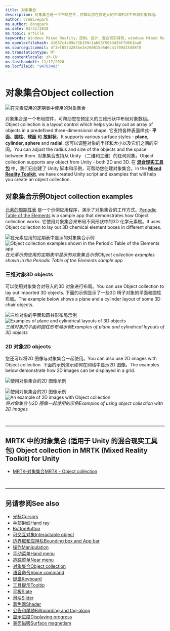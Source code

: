```yaml
---
title: 对象集合
description: 对象集合是一个布局控件，可帮助您在预定义的三维形状中布局对象数组。
author: cre8ivepark
ms.author: dongpark
ms.date: 03/21/2018
ms.topic: article
keywords: Windows Mixed Reality，控制，设计，混合现实耳机，windows Mixed Reality 耳机，虚拟现实耳机，HoloLens，对象集合，二维，3D，MRTK，混合现实工具包
ms.openlocfilehash: 41087c4a09e72b199c1ab03f504343bf7d6b1ba8
ms.sourcegitcommit: 4f3ef057a285be2e260615e5d6c41f00d15d08f8
ms.translationtype: MT
ms.contentlocale: zh-CN
ms.lasthandoff: 11/17/2020
ms.locfileid: "94703403"
---
```

# <a name="object-collection"></a><span data-ttu-id="f544a-104">对象集合</span><span class="sxs-lookup"><span data-stu-id="f544a-104">Object collection</span></span>

![在元素应用的定期表中使用的对象集合](images/UX_Hero_ObjectCollection.jpg)<br>


<span data-ttu-id="f544a-106">对象集合是一个布局控件，可帮助您在预定义的三维形状中布局对象数组。</span><span class="sxs-lookup"><span data-stu-id="f544a-106">Object collection is a layout control which helps you lay out an array of objects in a predefined three-dimensional shape.</span></span> <span data-ttu-id="f544a-107">它支持各种表面样式- **平面、圆柱、球面** 和 **放射状**。</span><span class="sxs-lookup"><span data-stu-id="f544a-107">It supports various surface styles - **plane, cylinder, sphere** and **radial**.</span></span> <span data-ttu-id="f544a-108">您可以调整对象的半径和大小以及它们之间的空间。</span><span class="sxs-lookup"><span data-stu-id="f544a-108">You can adjust the radius and size of the objects and the space between them.</span></span> <span data-ttu-id="f544a-109">对象集合支持从 Unity （二维和三维）的任何对象。</span><span class="sxs-lookup"><span data-stu-id="f544a-109">Object collection supports any object from Unity - both 2D and 3D.</span></span> <span data-ttu-id="f544a-110">在 **[混合现实工具包](https://microsoft.github.io/MixedRealityToolkit-Unity/Documentation/README_ObjectCollection.html)** 中，我们已创建了 Unity 脚本和示例，可帮助您创建对象集合。</span><span class="sxs-lookup"><span data-stu-id="f544a-110">In the **[Mixed Reality Toolkit](https://microsoft.github.io/MixedRealityToolkit-Unity/Documentation/README_ObjectCollection.html)**, we have created Unity script and examples that will help you create an object collection.</span></span>


## <a name="object-collection-examples"></a><span data-ttu-id="f544a-111">对象集合示例</span><span class="sxs-lookup"><span data-stu-id="f544a-111">Object collection examples</span></span>

<span data-ttu-id="f544a-112">[元素的周期性表](../develop/unity/periodic-table-of-the-elements.md) 是一个示例应用程序，演示了对象集合的工作方式。</span><span class="sxs-lookup"><span data-stu-id="f544a-112">[Periodic Table of the Elements](../develop/unity/periodic-table-of-the-elements.md) is a sample app that demonstrates how Object collection works.</span></span> <span data-ttu-id="f544a-113">它使用对象集合来布局不同形状中的3D 化学元素框。</span><span class="sxs-lookup"><span data-stu-id="f544a-113">It uses Object collection to lay out 3D chemical element boxes in different shapes.</span></span>

<span data-ttu-id="f544a-114">![在元素应用的定期表中显示的对象集合示例](images/periodictable-collections-1000px.jpg)</span><span class="sxs-lookup"><span data-stu-id="f544a-114">![Object collection examples shown in the Periodic Table of the Elements app](images/periodictable-collections-1000px.jpg)</span></span><br>
<span data-ttu-id="f544a-115">*在元素示例应用的定期表中显示的对象集合示例*</span><span class="sxs-lookup"><span data-stu-id="f544a-115">*Object collection examples shown in the Periodic Table of the Elements sample app*</span></span>

### <a name="3d-objects"></a><span data-ttu-id="f544a-116">三维对象</span><span class="sxs-lookup"><span data-stu-id="f544a-116">3D objects</span></span>

<span data-ttu-id="f544a-117">可以使用对象集合对导入的3D 对象进行布局。</span><span class="sxs-lookup"><span data-stu-id="f544a-117">You can use Object collection to lay out imported 3D objects.</span></span> <span data-ttu-id="f544a-118">下面的示例显示了一些3D 椅子对象的平面和圆柱布局。</span><span class="sxs-lookup"><span data-stu-id="f544a-118">The example below shows a plane and a cylinder layout of some 3D chair objects.</span></span>

<span data-ttu-id="f544a-119">![三维对象的平面和圆柱形布局示例](images/objectcollection-3dobjects-1000px.jpg)</span><span class="sxs-lookup"><span data-stu-id="f544a-119">![Examples of plane and cylindrical layouts of 3D objects](images/objectcollection-3dobjects-1000px.jpg)</span></span><br>
<span data-ttu-id="f544a-120">*三维对象的平面和圆柱形布局示例*</span><span class="sxs-lookup"><span data-stu-id="f544a-120">*Examples of plane and cylindrical layouts of 3D objects*</span></span>

### <a name="2d-objects"></a><span data-ttu-id="f544a-121">2D 对象</span><span class="sxs-lookup"><span data-stu-id="f544a-121">2D objects</span></span>

<span data-ttu-id="f544a-122">您还可以将2D 图像与对象集合一起使用。</span><span class="sxs-lookup"><span data-stu-id="f544a-122">You can also use 2D images with Object collection.</span></span> <span data-ttu-id="f544a-123">下面的示例演示如何在网格中显示2D 图像。</span><span class="sxs-lookup"><span data-stu-id="f544a-123">The examples below demonstrate how 2D images can be displayed in a grid.</span></span>

![使用对象集合的2D 图像示例](images/940px-layout-3dobjects-3.jpg)

<span data-ttu-id="f544a-125">![使用对象集合的2D 图像示例](images/940px-layout-2dimages.jpg)</span><span class="sxs-lookup"><span data-stu-id="f544a-125">![An example of 2D images with Object collection](images/940px-layout-2dimages.jpg)</span></span><br>
<span data-ttu-id="f544a-126">*将对象集合与2D 图像一起使用的示例*</span><span class="sxs-lookup"><span data-stu-id="f544a-126">*Examples of using object collection with 2D images*</span></span>

<br>

---

## <a name="object-collection-in-mrtk-mixed-reality-toolkit-for-unity"></a><span data-ttu-id="f544a-127">MRTK 中的对象集合 (适用于 Unity 的混合现实工具包) </span><span class="sxs-lookup"><span data-stu-id="f544a-127">Object collection in MRTK (Mixed Reality Toolkit) for Unity</span></span>

* [<span data-ttu-id="f544a-128">MRTK-对象集合</span><span class="sxs-lookup"><span data-stu-id="f544a-128">MRTK - Object collection</span></span>](https://microsoft.github.io/MixedRealityToolkit-Unity/Documentation/README_ObjectCollection.html)


<br>

---


## <a name="see-also"></a><span data-ttu-id="f544a-129">另请参阅</span><span class="sxs-lookup"><span data-stu-id="f544a-129">See also</span></span>

* [<span data-ttu-id="f544a-130">光标</span><span class="sxs-lookup"><span data-stu-id="f544a-130">Cursors</span></span>](cursors.md)
* [<span data-ttu-id="f544a-131">手部射线</span><span class="sxs-lookup"><span data-stu-id="f544a-131">Hand ray</span></span>](point-and-commit.md)
* [<span data-ttu-id="f544a-132">Button</span><span class="sxs-lookup"><span data-stu-id="f544a-132">Button</span></span>](button.md)
* [<span data-ttu-id="f544a-133">可交互对象</span><span class="sxs-lookup"><span data-stu-id="f544a-133">Interactable object</span></span>](interactable-object.md)
* [<span data-ttu-id="f544a-134">边界框和应用栏</span><span class="sxs-lookup"><span data-stu-id="f544a-134">Bounding box and App bar</span></span>](app-bar-and-bounding-box.md)
* [<span data-ttu-id="f544a-135">操作</span><span class="sxs-lookup"><span data-stu-id="f544a-135">Manipulation</span></span>](direct-manipulation.md)
* [<span data-ttu-id="f544a-136">手动菜单</span><span class="sxs-lookup"><span data-stu-id="f544a-136">Hand menu</span></span>](hand-menu.md)
* [<span data-ttu-id="f544a-137">追踪菜单</span><span class="sxs-lookup"><span data-stu-id="f544a-137">Near menu</span></span>](near-menu.md)
* [<span data-ttu-id="f544a-138">对象集合</span><span class="sxs-lookup"><span data-stu-id="f544a-138">Object collection</span></span>](object-collection.md)
* [<span data-ttu-id="f544a-139">语音命令</span><span class="sxs-lookup"><span data-stu-id="f544a-139">Voice command</span></span>](voice-input.md)
* [<span data-ttu-id="f544a-140">键盘</span><span class="sxs-lookup"><span data-stu-id="f544a-140">Keyboard</span></span>](keyboard.md)
* [<span data-ttu-id="f544a-141">工具提示</span><span class="sxs-lookup"><span data-stu-id="f544a-141">Tooltip</span></span>](tooltip.md)
* [<span data-ttu-id="f544a-142">平板</span><span class="sxs-lookup"><span data-stu-id="f544a-142">Slate</span></span>](slate.md)
* [<span data-ttu-id="f544a-143">滑块</span><span class="sxs-lookup"><span data-stu-id="f544a-143">Slider</span></span>](slider.md)
* [<span data-ttu-id="f544a-144">着色器</span><span class="sxs-lookup"><span data-stu-id="f544a-144">Shader</span></span>](shader.md)
* [<span data-ttu-id="f544a-145">公告和尾随</span><span class="sxs-lookup"><span data-stu-id="f544a-145">Billboarding and tag-along</span></span>](billboarding-and-tag-along.md)
* [<span data-ttu-id="f544a-146">显示进度</span><span class="sxs-lookup"><span data-stu-id="f544a-146">Displaying progress</span></span>](progress.md)
* [<span data-ttu-id="f544a-147">表面磁吸</span><span class="sxs-lookup"><span data-stu-id="f544a-147">Surface magnetism</span></span>](surface-magnetism.md)

